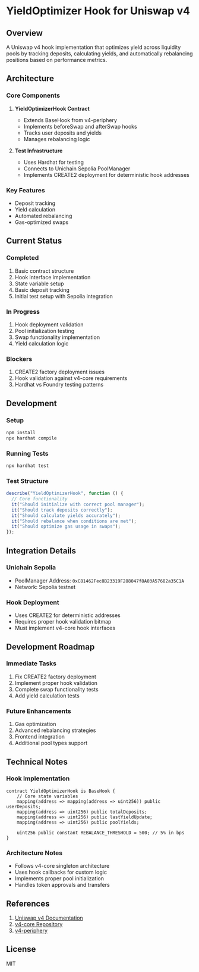 # YieldOptimizer Hook for Uniswap v4

## Overview

A Uniswap v4 hook implementation that optimizes yield across liquidity pools by tracking deposits, calculating yields, and automatically rebalancing positions based on performance metrics.

## Architecture

### Core Components

1. **YieldOptimizerHook Contract**

   - Extends BaseHook from v4-periphery
   - Implements beforeSwap and afterSwap hooks
   - Tracks user deposits and yields
   - Manages rebalancing logic

2. **Test Infrastructure**
   - Uses Hardhat for testing
   - Connects to Unichain Sepolia PoolManager
   - Implements CREATE2 deployment for deterministic hook addresses

### Key Features

- Deposit tracking
- Yield calculation
- Automated rebalancing
- Gas-optimized swaps

## Current Status

### Completed

1. Basic contract structure
2. Hook interface implementation
3. State variable setup
4. Basic deposit tracking
5. Initial test setup with Sepolia integration

### In Progress

1. Hook deployment validation
2. Pool initialization testing
3. Swap functionality implementation
4. Yield calculation logic

### Blockers

1. CREATE2 factory deployment issues
2. Hook validation against v4-core requirements
3. Hardhat vs Foundry testing patterns

## Development

### Setup

```bash
npm install
npx hardhat compile
```

### Running Tests

```bash
npx hardhat test
```

### Test Structure

```javascript
describe("YieldOptimizerHook", function () {
  // Core functionality
  it("Should initialize with correct pool manager");
  it("Should track deposits correctly");
  it("Should calculate yields accurately");
  it("Should rebalance when conditions are met");
  it("Should optimize gas usage in swaps");
});
```

## Integration Details

### Unichain Sepolia

- PoolManager Address: `0xC81462Fec8B23319F288047f8A03A57682a35C1A`
- Network: Sepolia testnet

### Hook Deployment

- Uses CREATE2 for deterministic addresses
- Requires proper hook validation bitmap
- Must implement v4-core hook interfaces

## Development Roadmap

### Immediate Tasks

1. Fix CREATE2 factory deployment
2. Implement proper hook validation
3. Complete swap functionality tests
4. Add yield calculation tests

### Future Enhancements

1. Gas optimization
2. Advanced rebalancing strategies
3. Frontend integration
4. Additional pool types support

## Technical Notes

### Hook Implementation

```solidity
contract YieldOptimizerHook is BaseHook {
    // Core state variables
    mapping(address => mapping(address => uint256)) public userDeposits;
    mapping(address => uint256) public totalDeposits;
    mapping(address => uint256) public lastYieldUpdate;
    mapping(address => uint256) public poolYields;

    uint256 public constant REBALANCE_THRESHOLD = 500; // 5% in bps
}
```

### Architecture Notes

- Follows v4-core singleton architecture
- Uses hook callbacks for custom logic
- Implements proper pool initialization
- Handles token approvals and transfers

## References

1. [Uniswap v4 Documentation](https://docs.uniswap.org/contracts/v4/overview)
2. [v4-core Repository](https://github.com/Uniswap/v4-core)
3. [v4-periphery](https://github.com/Uniswap/v4-periphery)

## License

MIT
